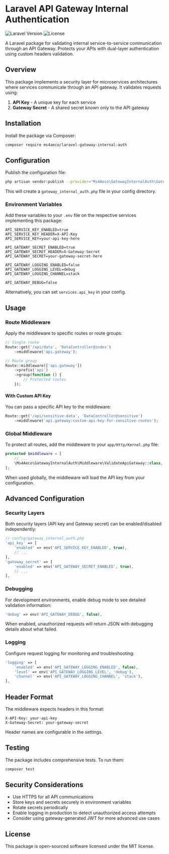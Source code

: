 # Laravel API Gateway Internal Authentication

![Laravel Version](https://img.shields.io/badge/Laravel-10.x|11.x-red.svg)
![License](https://img.shields.io/badge/License-MIT-blue.svg)

A Laravel package for validating internal service-to-service communication through an API Gateway. Protects your APIs with dual-layer authentication using custom headers validation.

## Overview

This package implements a security layer for microservices architectures where services communicate through an API gateway. It validates requests using:

1. **API Key** - A unique key for each service
2. **Gateway Secret** - A shared secret known only to the API gateway

## Installation

Install the package via Composer:

```bash
composer require ms4aeco/laravel-gateway-internal-auth
```

## Configuration

Publish the configuration file:

```bash
php artisan vendor:publish --provider="Ms4Aeco\GatewayInternalAuth\GatewayInternalAuthServiceProvider" --tag="config"
```

This will create a `gateway_internal_auth.php` file in your config directory.

### Environment Variables

Add these variables to your `.env` file on the respective services implementing this package:

```
API_SERVICE_KEY_ENABLED=true
API_SERVICE_KEY_HEADER=X-API-Key
API_SERVICE_KEY=your-api-key-here

API_GATEWAY_SECRET_ENABLED=true
API_GATEWAY_SECRET_HEADER=X-Gateway-Secret
API_GATEWAY_SECRET=your-gateway-secret-here

API_GATEWAY_LOGGING_ENABLED=false
API_GATEWAY_LOGGING_LEVEL=debug
API_GATEWAY_LOGGING_CHANNEL=stack

API_GATEWAY_DEBUG=false
```

Alternatively, you can set `services.api_key` in your config.

## Usage

### Route Middleware

Apply the middleware to specific routes or route groups:

```php
// Single route
Route::get('/api/data', 'DataController@index')
    ->middleware('api.gateway');

// Route group
Route::middleware(['api.gateway'])
    ->prefix('api')
    ->group(function () {
        // Protected routes
    });
```

#### With Custom API Key

You can pass a specific API key to the middleware:

```php
Route::get('/api/sensitive-data', 'DataController@sensitive')
    ->middleware('api.gateway:custom-api-key-for-sensitive-routes');
```

### Global Middleware

To protect all routes, add the middleware to your `app/Http/Kernel.php` file:

```php
protected $middleware = [
    // ...
    \Ms4Aeco\GatewayInternalAuth\Middleware\ValidateApiGateway::class,
];
```

When used globally, the middleware will load the API key from your configuration.

## Advanced Configuration

### Security Layers

Both security layers (API key and Gateway secret) can be enabled/disabled independently:

```php
// config/gateway_internal_auth.php
'api_key' => [
    'enabled' => env('API_SERVICE_KEY_ENABLED', true),
    // ...
],
'gateway_secret' => [
    'enabled' => env('API_GATEWAY_SECRET_ENABLED', true),
    // ...
],
```

### Debugging

For development environments, enable debug mode to see detailed validation information:

```php
'debug' => env('API_GATEWAY_DEBUG', false),
```

When enabled, unauthorized requests will return JSON with debugging details about what failed.

### Logging

Configure request logging for monitoring and troubleshooting:

```php
'logging' => [
    'enabled' => env('API_GATEWAY_LOGGING_ENABLED', false),
    'level' => env('API_GATEWAY_LOGGING_LEVEL', 'debug'),
    'channel' => env('API_GATEWAY_LOGGING_CHANNEL', 'stack'),
],
```

## Header Format

The middleware expects headers in this format:

```
X-API-Key: your-api-key
X-Gateway-Secret: your-gateway-secret
```

Header names are configurable in the settings.

## Testing

The package includes comprehensive tests. To run them:

```bash
composer test
```

## Security Considerations

- Use HTTPS for all API communications
- Store keys and secrets securely in environment variables
- Rotate secrets periodically
- Enable logging in production to detect unauthorized access attempts
- Consider using gateway-generated JWT for more advanced use cases

## License

This package is open-sourced software licensed under the MIT license.

